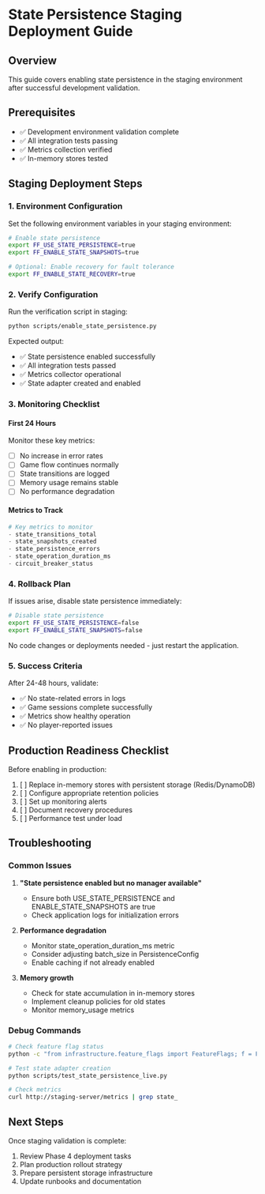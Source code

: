 # State Persistence Staging Deployment Guide

## Overview
This guide covers enabling state persistence in the staging environment after successful development validation.

## Prerequisites
- ✅ Development environment validation complete
- ✅ All integration tests passing
- ✅ Metrics collection verified
- ✅ In-memory stores tested

## Staging Deployment Steps

### 1. Environment Configuration
Set the following environment variables in your staging environment:

```bash
# Enable state persistence
export FF_USE_STATE_PERSISTENCE=true
export FF_ENABLE_STATE_SNAPSHOTS=true

# Optional: Enable recovery for fault tolerance
export FF_ENABLE_STATE_RECOVERY=true
```

### 2. Verify Configuration
Run the verification script in staging:

```bash
python scripts/enable_state_persistence.py
```

Expected output:
- ✅ State persistence enabled successfully
- ✅ All integration tests passed
- ✅ Metrics collector operational
- ✅ State adapter created and enabled

### 3. Monitoring Checklist

#### First 24 Hours
Monitor these key metrics:
- [ ] No increase in error rates
- [ ] Game flow continues normally
- [ ] State transitions are logged
- [ ] Memory usage remains stable
- [ ] No performance degradation

#### Metrics to Track
```python
# Key metrics to monitor
- state_transitions_total
- state_snapshots_created
- state_persistence_errors
- state_operation_duration_ms
- circuit_breaker_status
```

### 4. Rollback Plan
If issues arise, disable state persistence immediately:

```bash
# Disable state persistence
export FF_USE_STATE_PERSISTENCE=false
export FF_ENABLE_STATE_SNAPSHOTS=false
```

No code changes or deployments needed - just restart the application.

### 5. Success Criteria
After 24-48 hours, validate:
- ✅ No state-related errors in logs
- ✅ Game sessions complete successfully
- ✅ Metrics show healthy operation
- ✅ No player-reported issues

## Production Readiness Checklist

Before enabling in production:
1. [ ] Replace in-memory stores with persistent storage (Redis/DynamoDB)
2. [ ] Configure appropriate retention policies
3. [ ] Set up monitoring alerts
4. [ ] Document recovery procedures
5. [ ] Performance test under load

## Troubleshooting

### Common Issues

1. **"State persistence enabled but no manager available"**
   - Ensure both USE_STATE_PERSISTENCE and ENABLE_STATE_SNAPSHOTS are true
   - Check application logs for initialization errors

2. **Performance degradation**
   - Monitor state_operation_duration_ms metric
   - Consider adjusting batch_size in PersistenceConfig
   - Enable caching if not already enabled

3. **Memory growth**
   - Check for state accumulation in in-memory stores
   - Implement cleanup policies for old states
   - Monitor memory_usage metrics

### Debug Commands

```bash
# Check feature flag status
python -c "from infrastructure.feature_flags import FeatureFlags; f = FeatureFlags(); print(f.get_all_flags())"

# Test state adapter creation
python scripts/test_state_persistence_live.py

# Check metrics
curl http://staging-server/metrics | grep state_
```

## Next Steps
Once staging validation is complete:
1. Review Phase 4 deployment tasks
2. Plan production rollout strategy
3. Prepare persistent storage infrastructure
4. Update runbooks and documentation